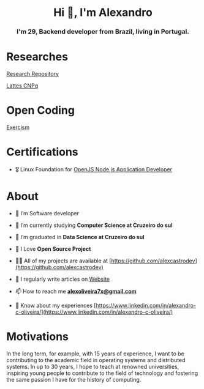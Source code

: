<h1 align="center">Hi 👋, I'm Alexandro</h1>
<h3 align="center">I'm 29, Backend developer from Brazil, living in Portugal.</h3>

# Researches

[Research Repository](https://github.com/orgs/castro-research/repositories)

[Lattes CNPq](http://lattes.cnpq.br/1863740377850706)

# Open Coding

[Exercism](https://exercism.org/profiles/AlexcastroDev)

# Certifications 

- 🎖️ Linux Foundation for [OpenJS Node.js Application Developer](https://www.credly.com/badges/9167e958-1ad1-4f17-a756-cacd0681c3c4/public_url)

# About

- 🔭 I’m Software developer

- 🌱 I’m currently studying **Computer Science at Cruzeiro do sul**

- 🌱 I’m graduated in **Data Science at Cruzeiro do sul**

- 💖 I Love **Open Source Project**

- 👨‍💻 All of my projects are available at [https://github.com/alexcastrodev](https://github.com/alexcastrodev)

- 📝 I regularly write articles on [Website](https://alexandrocastro.dev.br)

- 📫 How to reach me **alexoliveira7x@gmail.com**

- 📄 Know about my experiences [https://www.linkedin.com/in/alexandro-c-oliveira/](https://www.linkedin.com/in/alexandro-c-oliveira/)

# Motivations

In the long term, for example, with 15 years of experience, I want to be contributing to the academic field in operating systems and distributed systems. In up to 30 years, I hope to teach at renowned universities, inspiring young people to contribute to the field of technology and fostering the same passion I have for the history of computing.
